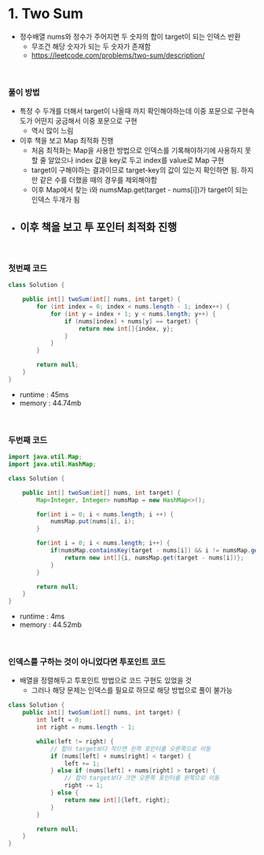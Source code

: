 # 1. Two Sum
- 정수배열 nums와 정수가 주어지면 두 숫자의 합이 target이 되는 인덱스 반환
    - 무조건 해당 숫자가 되는 두 숫자가 존재함
    - https://leetcode.com/problems/two-sum/description/

<br>

### 풀이 방법
- 특정 수 두개를 더해서 target이 나올때 까지 확인해야하는데 이중 포문으로 구현속도가 어떤지 궁금해서 이중 포문으로 구현
    - 역시 많이 느림
- 이후 책을 보고 Map 최적화 진행
    - 처음 최적화는 Map을 사용한 방법으로 인덱스를 기록해야하기에 사용하지 못할 줄 알았으나 index 값을 key로 두고 index를 value로 Map 구현
    - target이 구해야하는 결과이므로 target-key의 값이 있는지 확인하면 됨. 하지만 같은 수를 더했을 때의 경우를 제외해야함
    - 이후 Map에서 찾는 i와 numsMap.get(target - nums[i])가 target이 되는 인덱스 두개가 됨
- 이후 책을 보고 투 포인터 최적화 진행
    - 


<br>

### 첫번째 코드

```java
class Solution {

    public int[] twoSum(int[] nums, int target) {
        for (int index = 0; index < nums.length - 1; index++) {
            for (int y = index + 1; y < nums.length; y++) {
                if (nums[index] + nums[y] == target) {
                    return new int[]{index, y};
                }
            }
        }

        return null;
    }
}
```

- runtime : 45ms
- memory : 44.74mb

<br>

### 두번째 코드

```java
import java.util.Map;
import java.util.HashMap;

class Solution {

    public int[] twoSum(int[] nums, int target) {
        Map<Integer, Integer> numsMap = new HashMap<>();

        for(int i = 0; i < nums.length; i ++) {
            numsMap.put(nums[i], i);
        }

        for(int i = 0; i < nums.length; i++) {
            if(numsMap.containsKey(target - nums[i]) && i != numsMap.get(target - nums[i])) {
                return new int[]{i, numsMap.get(target - nums[i])};
            }
        }

        return null;
    }
}
```

- runtime : 4ms
- memory : 44.52mb

<br>

### 인덱스를 구하는 것이 아니었다면 투포인트 코드
- 배열을 정렬해두고 투포인트 방법으로 코드 구현도 있었을 것
    - 그러나 해당 문제는 인덱스를 필요로 하므로 해당 방법으로 풀이 불가능

```java
class Solution {
    public int[] twoSum(int[] nums, int target) {
        int left = 0;
        int right = nums.length - 1;

        while(left != right) {
            // 합이 target보다 작으면 왼쪽 포인터를 오른쪽으로 이동
            if (nums[left] + nums[right] < target) {
                left += 1;
            } else if (nums[left] + nums[right] > target) {
                // 합이 target보다 크면 오른쪽 포인터를 왼쪽으로 이동
                right -= 1;
            } else {
                return new int[]{left, right};
            }
        }

        return null;
    }
}
```

